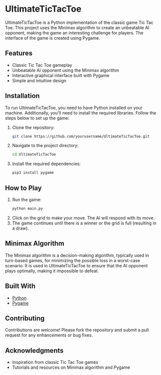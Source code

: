 # UltimateTicTacToe

UltimateTicTacToe is a Python implementation of the classic game Tic Tac Toe. This project uses the Minimax algorithm to create an unbeatable AI opponent, making the game an interesting challenge for players. The interface of the game is created using Pygame.

## Features

- Classic Tic Tac Toe gameplay
- Unbeatable AI opponent using the Minimax algorithm
- Interactive graphical interface built with Pygame
- Simple and intuitive design


## Installation

To run UltimateTicTacToe, you need to have Python installed on your machine. Additionally, you'll need to install the required libraries. Follow the steps below to set up the game:

1. Clone the repository:
    ```sh
    git clone https://github.com/yourusername/UltimateTicTacToe.git
    ```
2. Navigate to the project directory:
    ```sh
    cd UltimateTicTacToe
    ```
3. Install the required dependencies:
    ```sh
    pip3 install pygame
    ```

## How to Play

1. Run the game:
    ```sh
    python main.py
    ```
2. Click on the grid to make your move. The AI will respond with its move.
3. The game continues until there is a winner or the grid is full (resulting in a draw).

## Minimax Algorithm

The Minimax algorithm is a decision-making algorithm, typically used in turn-based games, for minimizing the possible loss in a worst-case scenario. It is used in UltimateTicTacToe to ensure that the AI opponent plays optimally, making it impossible to defeat.

## Built With

- [Python](https://www.python.org/)
- [Pygame](https://www.pygame.org/)

## Contributing

Contributions are welcome! Please fork the repository and submit a pull request for any enhancements or bug fixes. 


## Acknowledgments

- Inspiration from classic Tic Tac Toe games
- Tutorials and resources on Minimax algorithm and Pygame

